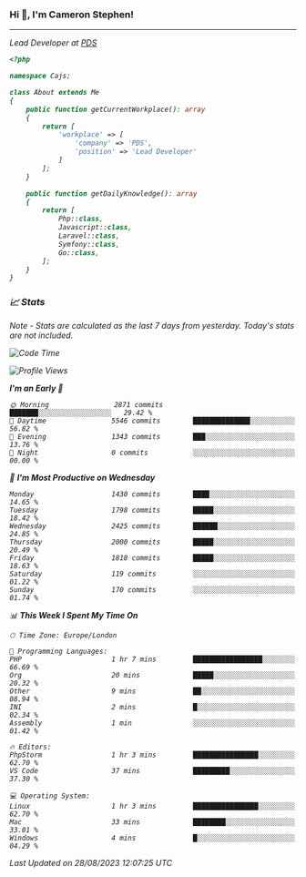 ### Hi 👋, I'm Cameron Stephen!
<hr>
<p><em>Lead Developer at <a href="https://prindatasolutions.co.uk">PDS</a></p>


```php
<?php

namespace Cajs;

class About extends Me
{
    public function getCurrentWorkplace(): array
    {
        return [
            'workplace' => [
                'company' => 'PDS',
                'position' => 'Lead Developer'
            ]
        ];
    }

    public function getDailyKnowledge(): array
    {
        return [
            Php::class,
            Javascript::class,
            Laravel::class,
            Symfony::class,
            Go::class,
        ];
    }
}
```

### 📈 Stats
<p><em>Note - Stats are calculated as the last 7 days from yesterday. Today's stats are not included.</em></p>


<!--START_SECTION:waka-->
![Code Time](http://img.shields.io/badge/Code%20Time-3%2C506%20hrs%206%20mins-blue)

![Profile Views](http://img.shields.io/badge/Profile%20Views-0-blue)

**I'm an Early 🐤** 

```text
🌞 Morning                2871 commits        ███████░░░░░░░░░░░░░░░░░░   29.42 % 
🌆 Daytime                5546 commits        ██████████████░░░░░░░░░░░   56.82 % 
🌃 Evening                1343 commits        ███░░░░░░░░░░░░░░░░░░░░░░   13.76 % 
🌙 Night                  0 commits           ░░░░░░░░░░░░░░░░░░░░░░░░░   00.00 % 
```
📅 **I'm Most Productive on Wednesday** 

```text
Monday                   1430 commits        ████░░░░░░░░░░░░░░░░░░░░░   14.65 % 
Tuesday                  1798 commits        █████░░░░░░░░░░░░░░░░░░░░   18.42 % 
Wednesday                2425 commits        ██████░░░░░░░░░░░░░░░░░░░   24.85 % 
Thursday                 2000 commits        █████░░░░░░░░░░░░░░░░░░░░   20.49 % 
Friday                   1818 commits        █████░░░░░░░░░░░░░░░░░░░░   18.63 % 
Saturday                 119 commits         ░░░░░░░░░░░░░░░░░░░░░░░░░   01.22 % 
Sunday                   170 commits         ░░░░░░░░░░░░░░░░░░░░░░░░░   01.74 % 
```


📊 **This Week I Spent My Time On** 

```text
🕑︎ Time Zone: Europe/London

💬 Programming Languages: 
PHP                      1 hr 7 mins         █████████████████░░░░░░░░   66.69 % 
Org                      20 mins             █████░░░░░░░░░░░░░░░░░░░░   20.32 % 
Other                    9 mins              ██░░░░░░░░░░░░░░░░░░░░░░░   08.94 % 
INI                      2 mins              █░░░░░░░░░░░░░░░░░░░░░░░░   02.34 % 
Assembly                 1 min               ░░░░░░░░░░░░░░░░░░░░░░░░░   01.42 % 

🔥 Editors: 
PhpStorm                 1 hr 3 mins         ████████████████░░░░░░░░░   62.70 % 
VS Code                  37 mins             █████████░░░░░░░░░░░░░░░░   37.30 % 

💻 Operating System: 
Linux                    1 hr 3 mins         ████████████████░░░░░░░░░   62.70 % 
Mac                      33 mins             ████████░░░░░░░░░░░░░░░░░   33.01 % 
Windows                  4 mins              █░░░░░░░░░░░░░░░░░░░░░░░░   04.29 % 
```


 Last Updated on 28/08/2023 12:07:25 UTC
<!--END_SECTION:waka-->
